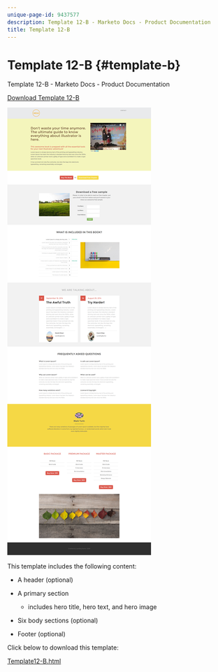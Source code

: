 ```yaml
---
unique-page-id: 9437577
description: Template 12-B - Marketo Docs - Product Documentation
title: Template 12-B
---
```


# Template 12-B {#template-b}

Template 12-B - Marketo Docs - Product Documentation

[Download Template 12-B](http://docs.marketo.com/download/attachments/9437577/template-12b.html?version=1&modificationdate=1438211540000&api=v2)

![](assets/image2015-8-4-14-3a32-3a21.png)

This template includes the following content:

* A header (optional)
* A primary section

    * includes hero title, hero text, and hero image

* Six body sections (optional)
* Footer (optional)

Click below to download this template:

[Template12-B.html](http://docs.marketo.com/download/attachments/9437577/template-12b.html?version=1&modificationdate=1438211540000&api=v2)
